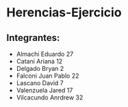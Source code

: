 # Herencias-Ejercicio

## Integrantes:
- Almachi Eduardo 27
- Catani Ariana 12
- Delgado Bryan 2
- Falconi Juan Pablo 22
- Lascano David 7
- Valenzuela Jared 17
- Vilcacundo Anrdrew 32
